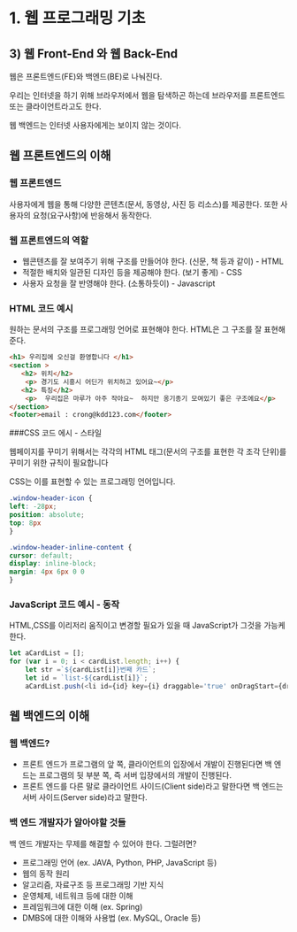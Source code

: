# 1. 웹 프로그래밍 기초

## 3) 웹 Front-End 와 웹 Back-End

웹은 프론트엔드(FE)와 백엔드(BE)로 나눠진다. 

우리는 인터넷을 하기 위해 브라우저에서 웹을 탐색하곤 하는데 브라우저를 프론트엔드 또는 클라이언트라고도 한다.

웹 백엔드는 인터넷 사용자에게는 보이지 않는 것이다.





## 웹 프론트엔드의 이해

### 웹 프론트엔드

사용자에게 웹을 통해 다양한 콘텐츠(문서, 동영상, 사진 등 리소스)를 제공한다. 또한 사용자의 요청(요구사항)에 반응해서 동작한다.



### 웹 프론트엔드의 역할

- 웹콘텐츠를 잘 보여주기 위해 구조를 만들어야 한다. (신문, 책 등과 같이) - HTML
- 적절한 배치와 일관된 디자인 등을 제공해야 한다. (보기 좋게) - CSS
- 사용자 요청을 잘 반영해야 한다. (소통하듯이) - Javascript



### HTML 코드 예시

원하는 문서의 구조를 프로그래밍 언어로 표현해야 한다. HTML은 그 구조를 잘 표현해 준다.

```html
<h1> 우리집에 오신걸 환영합니다 </h1>
<section >
   <h2> 위치</h2>
    <p> 경기도 시흥시 어딘가 위치하고 있어요~</p>
   <h2> 특징</h2>
    <p>  우리집은 마루가 아주 작아요~  하지만 옹기종기 모여있기 좋은 구조에요</p>
</section>
<footer>email : crong@kdd123.com</footer>
```



###CSS 코드 에시 - 스타일

웹페이지를 꾸미기 위해서는 각각의 HTML 태그(문서의 구조를 표현한 각 조각 단위)를 꾸미기 위한 규칙이 필요합니다

CSS는 이를 표현할 수 있는 프로그래밍 언어입니다.

```css
.window-header-icon {
left: -28px;
position: absolute;
top: 8px
}

.window-header-inline-content {
cursor: default;
display: inline-block;
margin: 4px 6px 0 0
}
```



### JavaScript 코드 예시 - 동작

HTML,CSS를 이리저리 움직이고 변경할 필요가 있을 때 JavaScript가 그것을 가능케 한다.

```javascript
let aCardList = [];
for (var i = 0; i < cardList.length; i++) {
    let str =`${cardList[i]}번째 카드`;
    let id = `list-${cardList[i]}`;
    aCardList.push(<li id={id} key={i} draggable='true' onDragStart={dragStart}> {str} </li>)}
```





## 웹 백엔드의 이해

### 웹 백엔드?

* 프론트 엔드가 프로그램의 앞 쪽, 클라이언트의 입장에서 개발이 진행된다면 백 엔드는 프로그램의 뒷 부분 쪽, 즉 서버 입장에서의 개발이 진행된다.
* 프론트 엔드를 다른 말로 클라이언트 사이드(Client side)라고 말한다면 백 엔드는 서버 사이드(Server side)라고 말한다.



### 백 엔드 개발자가 알아야할 것들

백 엔드 개발자는 무제를 해결할 수 있어야 한다. 그럴려면?

* 프로그래밍 언어 (ex. JAVA, Python, PHP, JavaScript 등)
* 웹의 동작 원리
* 알고리즘, 자료구조 등 프로그래밍 기반 지식
* 운영체제, 네트워크 등에 대한 이해
* 프레임워크에 대한 이해 (ex. Spring)
* DMBS에 대한 이해와 사용법 (ex. MySQL, Oracle 등)



